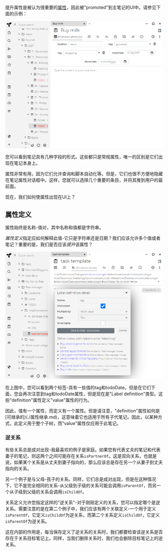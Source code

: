 提升属性是被认为很重要的[属性](./属性.md)，因此被"promoted"到主笔记的UI中。请参见下面的示例：

![](images/promoted-attributes.png)

您可以看到笔记具有几种字段的形式。这些都只是常规属性，唯一的区别是它们出现在笔记本身上。

属性非常有用，因为它们允许查询和脚本自动化等。但是，它们也很不方便地隐藏在笔记属性对话框中。这样，您就可以选择几个重要的条目，并将其推到用户的最前面。

现在，我们如何使属性出现在UI上？

## 属性定义

属性始终是名称-值对，其中名称和值都是字符串。

*属性定义*指定应如何解释此值-它只是字符串还是日期？我们应该允许多个值或者笔记？重要的是，我们是否应该*提升*该属性？

![](images/attribute-definitions.png)

在上图中，您可以看到两个标签-具有一些值的tag和todoDate。但是在它们下面，您会再次注意到tag和todoDate属性，但是现在是"Label definition"类型。这些"definition"属性定义"value"属性的行为。

因此，值有一个属性，而定义有一个属性。但是请注意，"definition"属性如何是[可继承的)(./属性继承.md)，这意味着它也适用于所有子代笔记。因此，以某种方式，此定义用于整个子树，而"value"属性仅应用于此笔记。

### 逆关系

有些关系总是成对出现-我最喜欢的例子是家庭。如果您有代表丈夫的笔记和代表妻子的笔记，则这两个之间可能存在关系`isPartnerOf`。这是双向关系，也就是说，如果某个关系是从丈夫到妻子指向的，那么应该总是存在另一个从妻子到丈夫指向的关系。

另一个例子是与父母-孩子的关系。同样，它们总是成对出现，但是在这种情况下，它不是完全相同的关系-从父级到子级的关系可能会调用`isParentOf`，而另一个从子级到父级的关系会调用`isChildOf`。

关系定义允许您指定这样的"逆关系"-对于刚刚定义的关系，您可以指定哪个是逆关系。需要注意的是在第二个例子中，我们应该有两个关联定义-一个用于定义`isParentOf`，它定义`isChildOf`为逆关系，而第二个关系定义`isChildOf`，它定义`isParentOf`为逆关系。

这在内部的作用是，每当保存定义了逆关系的关系时，我们都要检查该逆关系是否存在于关系目标笔记上。同样，当我们删除关系时，我们也会删除目标笔记上的逆关系。